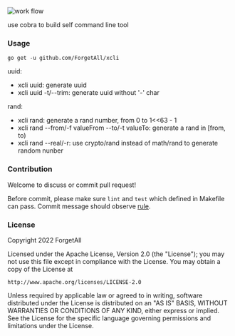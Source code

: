 ![work flow](https://github.com/ForgetAll/xcli/actions/workflows/build.yml/badge.svg)

use cobra to build self command line tool

### Usage
```shell
go get -u github.com/ForgetAll/xcli
```

uuid:

* xcli uuid: generate uuid
* xcli uuid -t/--trim: generate uuid without '-' char

rand:

* xcli rand: generate a rand number, from 0 to 1<<63 - 1
* xcli rand --from/-f valueFrom --to/-t valueTo: generate a rand in [from, to)
* xcli rand --real/-r: use crypto/rand instead of math/rand to generate random nunber

### Contribution
Welcome to discuss or commit pull request!

Before commit, please make sure `lint` and `test` which defined in Makefile can pass.
Commit message should observe [rule](https://github.com/woai3c/Front-end-articles/blob/master/git%20commit%20style.md).

### License
Copyright 2022 ForgetAll

Licensed under the Apache License, Version 2.0 (the "License");
you may not use this file except in compliance with the License.
You may obtain a copy of the License at

    http://www.apache.org/licenses/LICENSE-2.0

Unless required by applicable law or agreed to in writing, software
distributed under the License is distributed on an "AS IS" BASIS,
WITHOUT WARRANTIES OR CONDITIONS OF ANY KIND, either express or implied.
See the License for the specific language governing permissions and
limitations under the License.
